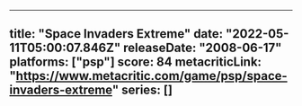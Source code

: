 
---
title: "Space Invaders Extreme"
date: "2022-05-11T05:00:07.846Z"
releaseDate: "2008-06-17"
platforms: ["psp"]
score: 84
metacriticLink: "https://www.metacritic.com/game/psp/space-invaders-extreme"
series: []
---
